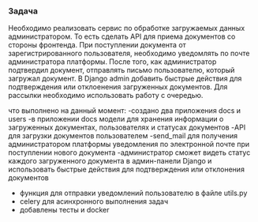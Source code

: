 ### Задача

Необходимо реализовать сервис по обработке
загружаемых данных администратором. 
То есть сделать API для приема документов 
со стороны фронтенда. 
При поступлении документа от зарегистрированного пользователя, 
необходимо уведомлять по почте администратора платформы. 
После того, как администратор подтвердил документ, 
отправлять письмо пользователю, который загружал документ. 
В Django admin добавить быстрые действия 
для подтверждения или отклоенения загруженных документов. 
Для рассылки необходимо использовать работу с очередью.

что выполнено на данный момент:
-создано два приложения docs и users
-в приложении docs модели для хранения информации о загруженных документах, пользователях и статусах документов
-API для загрузки документов пользователем
-send_mail для получения администратором платформы уведомления по электронной почте при поступлении нового документа
-администратор сможет видеть статус каждого загруженного документа в админ-панели Django и использовать быстрые действия для подтверждения или отклонения документов
- функция для отправки уведомлений пользователю в файле utils.py
- celery для асинхронного выполнения задач 
- добавлены тесты и docker